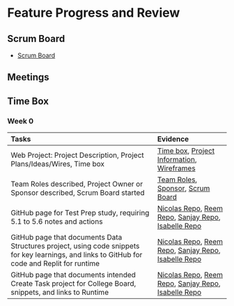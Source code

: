 # Feature Progress and Review

## Scrum Board

- [Scrum Board](https://github.com/Reem57/n224-too/projects/1)

## Meetings

## Time Box

### Week 0

Tasks | Evidence |
| :---- | :---- | 
| Web Project: Project Description, Project Plans/Ideas/Wires, Time box | [Time box](https://reem57.github.io/n224-too/), [Project Information](https://reem57.github.io/n224-too/), [Wireframes](https://reem57.github.io/n224-too/wireframes)
| Team Roles described, Project Owner or Sponsor described, Scrum Board started | [Team Roles](https://reem57.github.io/n224-too/), [Sponsor](https://reem57.github.io/n224-too/), [Scrum Board](https://github.com/Reem57/n224-too/projects/1)
| GitHub page for Test Prep study, requiring 5.1 to 5.6 notes and actions | [Nicolas Repo](https://github.com/nicm2/nic_repo), [Reem Repo](https://github.com/Reem57/Trimester-3-CSP), [Sanjay Repo](https://github.com/SanjayB06/csptri3), [Isabelle Repo](https://github.com/isabelle926/isabelle_csptri3_individual) |
| GitHub page that documents Data Structures project, using code snippets for key learnings, and links to  GitHub for code and Replit for runtime | [Nicolas Repo](https://github.com/nicm2/nic_repo), [Reem Repo](https://github.com/Reem57/Trimester-3-CSP), [Sanjay Repo](https://github.com/SanjayB06/csptri3), [Isabelle Repo](https://github.com/isabelle926/isabelle_csptri3_individual) |
| GitHub page that documents intended Create Task project for College Board, snippets, and links to Runtime | [Nicolas Repo](https://github.com/nicm2/nic_repo), [Reem Repo](https://github.com/Reem57/Trimester-3-CSP), [Sanjay Repo](https://github.com/SanjayB06/csptri3), [Isabelle Repo](https://github.com/isabelle926/isabelle_csptri3_individual) |

